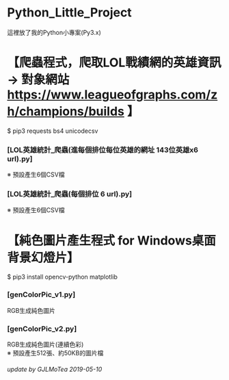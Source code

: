 # Python_Little_Project  
這裡放了我的Python小專案(Py3.x)  



# 【爬蟲程式，爬取LOL戰績網的英雄資訊  → 對象網站 https://www.leagueofgraphs.com/zh/champions/builds 】 
  
$ pip3 requests bs4 unicodecsv  
### [LOL英雄統計_爬蟲(進每個排位每位英雄的網址 143位英雄x6 url).py]  
※ 預設產生6個CSV檔  
  
### [LOL英雄統計_爬蟲(每個排位 6 url).py]  
※ 預設產生6個CSV檔  
    
    
# 【純色圖片產生程式 for Windows桌面背景幻燈片】 

$ pip3 install opencv-python matplotlib  
### [genColorPic_v1.py]  
RGB生成純色圖片  
  
### [genColorPic_v2.py]  
RGB生成純色圖片(連續色彩)  
※ 預設產生512張、約50KB的圖片檔  
  
###### update by GJLMoTea 2019-05-10  
  
